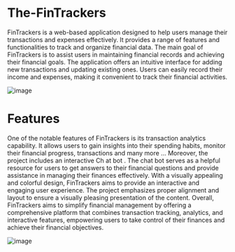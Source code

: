 # The-FinTrackers
FinTrackers is a web-based application designed to help users manage their transactions and expenses effectively. It provides a range of features and functionalities to track and organize financial data. 
The main goal of FinTrackers is to assist users in maintaining financial records and achieving their financial goals. The application offers an intuitive interface for adding new transactions and updating existing ones. Users can easily record their income and expenses, making it convenient to track their financial activities.


![image](https://github.com/abhinav89908/The-FinTrackers/assets/98694384/799cebf5-c7ee-4886-bc41-66b1d5d4b87b)

# Features
One of the notable features of FinTrackers is its transaction analytics capability. It allows users to gain insights into their spending habits, monitor their financial progress, transactions and many more ...
Moreover, the project includes an interactive Ch  at bot . The chat bot serves as a helpful resource for users to get answers to their financial questions and provide assistance in managing their finances effectively.
With a visually appealing and colorful design, FinTrackers aims to provide an interactive and engaging user experience. The project emphasizes proper alignment and layout to ensure a visually pleasing presentation of the content.
Overall, FinTrackers aims to simplify financial management by offering a comprehensive platform that combines transaction tracking, analytics, and interactive features, empowering users to take control of their finances and achieve their financial objectives.

![image](https://github.com/abhinav89908/The-FinTrackers/assets/98694384/91e60365-98f2-4e47-81b1-6f7e7cccd22e)
